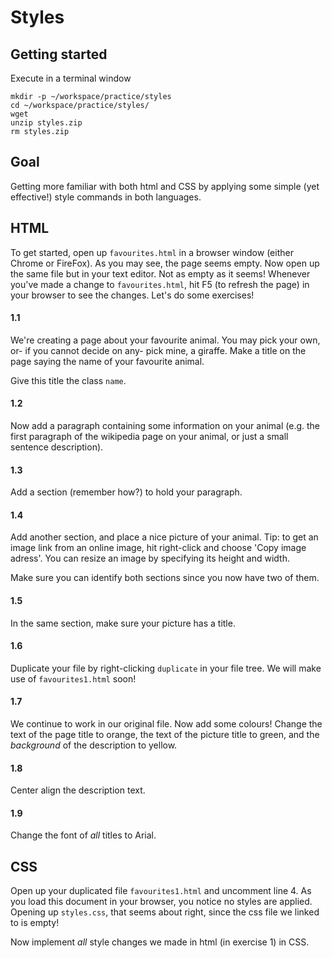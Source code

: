 # Styles

## Getting started

Execute in a terminal window

    mkdir -p ~/workspace/practice/styles
    cd ~/workspace/practice/styles/
    wget
    unzip styles.zip
    rm styles.zip

## Goal

Getting more familiar with both html and CSS by applying some simple (yet effective!) style commands in both languages.

## HTML

To get started, open up `favourites.html` in a browser window (either Chrome or FireFox). As you may see, the page seems empty. Now open up the same file but in your text editor. Not as empty as it seems! Whenever you've made a change to `favourites.html`, hit F5 (to refresh the page) in your browser to see the changes. Let's do some exercises!

#### 1.1

We're creating a page about your favourite animal. You may pick your own, or- if you cannot decide on any- pick mine, a giraffe. Make a title on the page saying the name of your favourite animal.

Give this title the class `name`.

#### 1.2

Now add a paragraph containing some information on your animal (e.g. the first paragraph of the wikipedia page on your animal, or just a small sentence description).

#### 1.3

Add a section (remember how?) to hold your paragraph.

#### 1.4

Add another section, and place a nice picture of your animal. Tip: to get an image link from an online image, hit right-click and choose 'Copy image adress'. You can resize an image by specifying its height and width.

Make sure you can identify both sections since you now have two of them.

#### 1.5

In the same section, make sure your picture has a title.

#### 1.6

Duplicate your file by right-clicking `duplicate` in your file tree. We will make use of `favourites1.html` soon!

#### 1.7

We continue to work in our original file. Now add some colours! Change the text of the page title to orange, the text of the picture title to green, and the _background_ of the description to yellow.

#### 1.8

Center align the description text.

#### 1.9

Change the font of *all* titles to Arial.

## CSS

Open up your duplicated file `favourites1.html` and uncomment line 4. As you load this document in your browser, you notice no styles are applied. Opening up `styles.css`, that seems about right, since the css file we linked to is empty!

Now implement *all* style changes we made in html (in exercise 1) in CSS.
